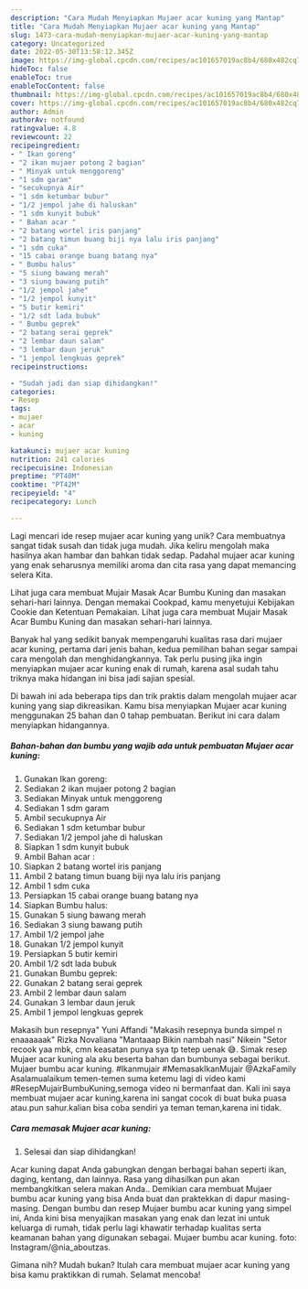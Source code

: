 ```yaml
---
description: "Cara Mudah Menyiapkan Mujaer acar kuning yang Mantap"
title: "Cara Mudah Menyiapkan Mujaer acar kuning yang Mantap"
slug: 1473-cara-mudah-menyiapkan-mujaer-acar-kuning-yang-mantap
category: Uncategorized
date: 2022-05-30T13:58:12.345Z
image: https://img-global.cpcdn.com/recipes/ac101657019ac8b4/680x482cq70/mujaer-acar-kuning-foto-resep-utama.jpg
hideToc: false
enableToc: true
enableTocContent: false
thumbnail: https://img-global.cpcdn.com/recipes/ac101657019ac8b4/680x482cq70/mujaer-acar-kuning-foto-resep-utama.jpg
cover: https://img-global.cpcdn.com/recipes/ac101657019ac8b4/680x482cq70/mujaer-acar-kuning-foto-resep-utama.jpg
author: Admin
authorAv: notfound
ratingvalue: 4.8
reviewcount: 22
recipeingredient:
- " Ikan goreng"
- "2 ikan mujaer potong 2 bagian"
- " Minyak untuk menggoreng"
- "1 sdm garam"
- "secukupnya Air"
- "1 sdm ketumbar bubur"
- "1/2 jempol jahe di haluskan"
- "1 sdm kunyit bubuk"
- " Bahan acar "
- "2 batang wortel iris panjang"
- "2 batang timun buang biji nya lalu iris panjang"
- "1 sdm cuka"
- "15 cabai orange buang batang nya"
- " Bumbu halus"
- "5 siung bawang merah"
- "3 siung bawang putih"
- "1/2 jempol jahe"
- "1/2 jempol kunyit"
- "5 butir kemiri"
- "1/2 sdt lada bubuk"
- " Bumbu geprek"
- "2 batang serai geprek"
- "2 lembar daun salam"
- "3 lembar daun jeruk"
- "1 jempol lengkuas geprek"
recipeinstructions:

- "Sudah jadi dan siap dihidangkan!"
categories:
- Resep
tags:
- mujaer
- acar
- kuning

katakunci: mujaer acar kuning 
nutrition: 241 calories
recipecuisine: Indonesian
preptime: "PT40M"
cooktime: "PT42M"
recipeyield: "4"
recipecategory: Lunch

---
```





Lagi mencari ide resep mujaer acar kuning yang unik? Cara membuatnya sangat tidak susah dan tidak juga mudah. Jika keliru mengolah maka hasilnya akan hambar dan bahkan tidak sedap. Padahal mujaer acar kuning yang enak seharusnya memiliki aroma dan cita rasa yang dapat memancing selera Kita.





Lihat juga cara membuat Mujair Masak Acar Bumbu Kuning dan masakan sehari-hari lainnya. Dengan memakai Cookpad, kamu menyetujui Kebijakan Cookie dan Ketentuan Pemakaian. Lihat juga cara membuat Mujair Masak Acar Bumbu Kuning dan masakan sehari-hari lainnya.

Banyak hal yang sedikit banyak mempengaruhi kualitas rasa dari mujaer acar kuning, pertama dari jenis bahan, kedua pemilihan bahan segar sampai cara mengolah dan menghidangkannya. Tak perlu pusing jika ingin menyiapkan mujaer acar kuning enak di rumah, karena asal sudah tahu triknya maka hidangan ini bisa jadi sajian spesial.






Di bawah ini ada beberapa tips dan trik praktis dalam mengolah mujaer acar kuning yang siap dikreasikan. Kamu bisa menyiapkan Mujaer acar kuning menggunakan 25 bahan dan 0 tahap pembuatan. Berikut ini cara dalam menyiapkan hidangannya.

<!--inarticleads1-->

##### Bahan-bahan dan bumbu yang wajib ada untuk pembuatan Mujaer acar kuning:

1. Gunakan  Ikan goreng:
1. Sediakan 2 ikan mujaer potong 2 bagian
1. Sediakan  Minyak untuk menggoreng
1. Sediakan 1 sdm garam
1. Ambil secukupnya Air
1. Sediakan 1 sdm ketumbar bubur
1. Sediakan 1/2 jempol jahe di haluskan
1. Siapkan 1 sdm kunyit bubuk
1. Ambil  Bahan acar :
1. Siapkan 2 batang wortel iris panjang
1. Ambil 2 batang timun buang biji nya lalu iris panjang
1. Ambil 1 sdm cuka
1. Persiapkan 15 cabai orange buang batang nya
1. Siapkan  Bumbu halus:
1. Gunakan 5 siung bawang merah
1. Sediakan 3 siung bawang putih
1. Ambil 1/2 jempol jahe
1. Gunakan 1/2 jempol kunyit
1. Persiapkan 5 butir kemiri
1. Ambil 1/2 sdt lada bubuk
1. Gunakan  Bumbu geprek:
1. Gunakan 2 batang serai geprek
1. Ambil 2 lembar daun salam
1. Gunakan 3 lembar daun jeruk
1. Ambil 1 jempol lengkuas geprek


Makasih bun resepnya&#34; Yuni Affandi &#34;Makasih resepnya bunda simpel n enaaaaaak&#34; Rizka Novaliana &#34;Mantaaap Bikin nambah nasi&#34; Nikein &#34;Setor recook yaa mbk, cmn keasatan punya sya tp tetep uenak 😅. Simak resep Mujaer acar kuning ala aku beserta bahan dan bumbunya sebagai berikut. Mujaer bumbu acar kuning. #Ikanmujair #MemasakIkanMujair @AzkaFamily Asalamualaikum temen-temen suma ketemu lagi di video kami #ResepMujairBumbuKuning,semoga video ni bermanfaat dan. Kali ini saya membuat mujaer acar kuning,karena ini sangat cocok di buat buka puasa atau.pun sahur.kalian bisa coba sendiri ya teman teman,karena ini tidak. 

<!--inarticleads2-->

##### Cara memasak Mujaer acar kuning:


1. Selesai dan siap dihidangkan!

Acar kuning dapat Anda gabungkan dengan berbagai bahan seperti ikan, daging, kentang, dan lainnya. Rasa yang dihasilkan pun akan membangkitkan selera makan Anda.. Demikian cara membuat Mujaer bumbu acar kuning yang bisa Anda buat dan praktekkan di dapur masing-masing. Dengan bumbu dan resep Mujaer bumbu acar kuning yang simpel ini, Anda kini bisa menyajikan masakan yang enak dan lezat ini untuk keluarga di rumah, tidak perlu lagi khawatir terhadap kualitas serta keamanan bahan yang digunakan sebagai. Mujaer bumbu acar kuning. foto: Instagram/@nia_aboutzas. 

Gimana nih? Mudah bukan? Itulah cara membuat mujaer acar kuning yang bisa kamu praktikkan di rumah. Selamat mencoba!
